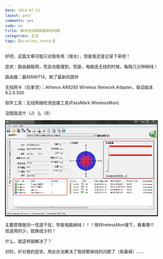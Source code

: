```yaml
---
date: 2014-07-12
layout: post
comments: yes
code: no
title: 解决无线路由器掉线问题
categories: 生活
tags: [wireless_router]
---
```


好吧，这篇文章可能只对我有用（很水），但是我还是记录下来吧！

症状：路由器联网，而且也能搜到，但是，电脑连无线的时候，每隔几分钟掉线！

路由器：磊科NW714，刷了最新的固件

无线网卡（坑爹货）：Atheros AR9285 Wireless Network Adapter，驱动版本9.2.0.500

软件工具：无线网络检测连接工具(PassMark WirelessMon)

没图我说什（J）么（B）

![WirelessMon](/uploads/2014/07/WirelessMon.jpg)

主要原理是同一信道干扰，导致电脑掉线！！！用WirelessMon搜下，看看哪个信道用的少，就换成少的！

什么，就这样就解决了？

对的，针对我的症状，用此办法解决了我频繁掉线的问题了（抠鼻屎）……